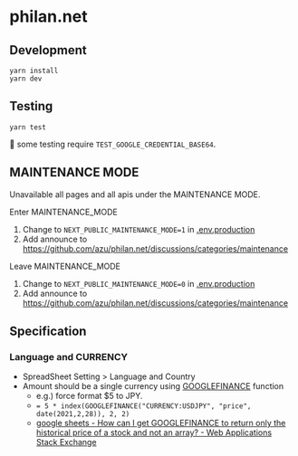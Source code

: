 # philan.net

## Development

    yarn install
    yarn dev

## Testing

    yarn test

:memo: some testing require `TEST_GOOGLE_CREDENTIAL_BASE64`.

## MAINTENANCE MODE

Unavailable all pages and all apis under the MAINTENANCE MODE.

Enter MAINTENANCE_MODE

1. Change to `NEXT_PUBLIC_MAINTENANCE_MODE=1` in [.env.production](.env.production)
2. Add announce to https://github.com/azu/philan.net/discussions/categories/maintenance

Leave MAINTENANCE_MODE

1. Change to `NEXT_PUBLIC_MAINTENANCE_MODE=0` in [.env.production](.env.production)
2. Add announce to https://github.com/azu/philan.net/discussions/categories/maintenance

## Specification

### Language and CURRENCY

- SpreadSheet Setting > Language and Country
- Amount should be a single currency using [GOOGLEFINANCE](https://support.google.com/docs/answer/3093281?hl=en)
  function
    - e.g.) force format $5 to JPY.
    - `= 5 * index(GOOGLEFINANCE("CURRENCY:USDJPY", "price", date(2021,2,28)), 2, 2)`
    - [google sheets - How can I get GOOGLEFINANCE to return only the historical price of a stock and not an array? - Web Applications Stack Exchange](https://webapps.stackexchange.com/questions/14725/how-can-i-get-googlefinance-to-return-only-the-historical-price-of-a-stock-and-n)
